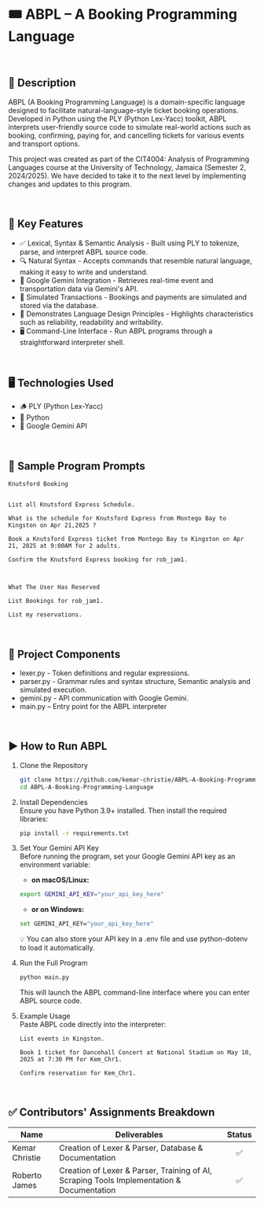 # 🎟️ ABPL – A Booking Programming Language

<br>

## 📝 Description
ABPL (A Booking Programming Language) is a domain-specific language designed to facilitate natural-language-style ticket booking operations. Developed in Python using the PLY (Python Lex-Yacc) toolkit, ABPL interprets user-friendly source code to simulate real-world actions such as booking, confirming, paying for, and cancelling tickets for various events and transport options.

This project was created as part of the CIT4004: Analysis of Programming Languages course at the University of Technology, Jamaica (Semester 2, 2024/2025). We have decided to take it to the next level by implementing changes and updates to this program.

<br>

## 🔧 Key Features
* ✅ Lexical, Syntax & Semantic Analysis - Built using PLY to tokenize, parse, and interpret ABPL source code.
* 🔍 Natural Syntax - Accepts commands that resemble natural language, making it easy to write and understand.
* 🤖 Google Gemini Integration - Retrieves real-time event and transportation data via Gemini's API.
* 🧾 Simulated Transactions - Bookings and payments are simulated and stored via the database.
* 🧠 Demonstrates Language Design Principles - Highlights characteristics such as reliability, readability and writability.
* 🖥️ Command-Line Interface - Run ABPL programs through a straightforward interpreter shell.

<br>

## 🖥️ Technologies Used
* 🪵 PLY (Python Lex-Yacc)
* 🐍 Python
* 🤖 Google Gemini API

<br>

## 🧾 Sample Program Prompts
```Natural Language (English)
Knutsford Booking


List all Knutsford Express Schedule.

What is the schedule for Knutsford Express from Montego Bay to Kingston on Apr 21,2025 ?

Book a Knutsford Express ticket from Montego Bay to Kingston on Apr 21, 2025 at 9:00AM for 2 adults.

Confirm the Knutsford Express booking for rob_jam1.



What The User Has Reserved

List Bookings for rob_jam1.

List my reservations.
```

<br>

## 📁 Project Components
* lexer.py - Token definitions and regular expressions.
* parser.py - Grammar rules and syntax structure, Semantic analysis and simulated execution.
* gemini.py - API communication with Google Gemini.
* main.py – Entry point for the ABPL interpreter

<br>

## ▶️ How to Run ABPL
1. Clone the Repository
   ```bash
   git clone https://github.com/kemar-christie/ABPL-A-Booking-Programming-Language
   cd ABPL-A-Booking-Programming-Language
   ```

2. Install Dependencies
   <br> Ensure you have Python 3.9+ installed. Then install the required libraries:
   ```bash
   pip install -r requirements.txt
   ```

3. Set Your Gemini API Key
   <br> Before running the program, set your Google Gemini API key as an environment variable:
   
   - **on macOS/Linux:**
   ```bash
   export GEMINI_API_KEY="your_api_key_here"
   ```
  
   - **or on Windows:**
   ```bash
   set GEMINI_API_KEY="your_api_key_here"
   ```
   💡 You can also store your API key in a .env file and use python-dotenv to load it automatically.

4. Run the Full Program
   ```bash
   python main.py
   ```
   This will launch the ABPL command-line interface where you can enter ABPL source code.

5. Example Usage
   <br> Paste ABPL code directly into the interpreter:
   ```Natural Language (English)
   List events in Kingston.

   Book 1 ticket for Dancehall Concert at National Stadium on May 10, 2025 at 7:30 PM for Kem_Chr1.

   Confirm reservation for Kem_Chr1.
   ```

<br>

## ✅ Contributors' Assignments Breakdown

| Name           | Deliverables                                                                                                | Status |
|----------------|-------------------------------------------------------------------------------------------------------------|:------:|
| Kemar Christie | Creation of Lexer & Parser, Database & Documentation                                                        |   ✅   |
| Roberto James  | Creation of Lexer & Parser, Training of AI, Scraping Tools Implementation & Documentation                   |   ✅   |